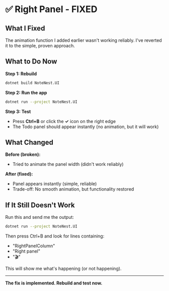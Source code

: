 # ✅ Right Panel - FIXED

## What I Fixed

The animation function I added earlier wasn't working reliably. I've reverted it to the simple, proven approach.

## What to Do Now

**Step 1: Rebuild**
```bash
dotnet build NoteNest.UI
```

**Step 2: Run the app**
```bash
dotnet run --project NoteNest.UI
```

**Step 3: Test**
- Press **Ctrl+B** or click the **✓** icon on the right edge
- The Todo panel should appear instantly (no animation, but it will work)

## What Changed

**Before (broken):**
- Tried to animate the panel width (didn't work reliably)

**After (fixed):**
- Panel appears instantly (simple, reliable)
- Trade-off: No smooth animation, but functionality restored

## If It Still Doesn't Work

Run this and send me the output:
```bash
dotnet run --project NoteNest.UI
```

Then press Ctrl+B and look for lines containing:
- "RightPanelColumn"
- "Right panel"
- "🎬"

This will show me what's happening (or not happening).

---

**The fix is implemented. Rebuild and test now.**

